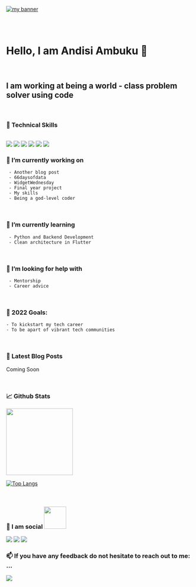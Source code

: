 
<p>
  <a href="https://andisiambuku.hashnode.dev/" target="_blank" rel="noreferrer"><img src="![Purple and Yellow Colorful Gradient Motivational Quote LinkedIn Article Cover Image (2)](https://user-images.githubusercontent.com/66791412/148061476-b11eb307-c62b-4c43-9a81-404d78767d1b.png)
" alt="my banner"></a>
</p>
<br>

<br>

#  Hello, I am Andisi Ambuku 👋
<br>

##  I am working at being a world - class problem solver using code
<br>

### 💼 Technical Skills
<br>
     <img src="https://img.shields.io/badge/Flutter-02569B?style=for-the-badge&logo=flutter&logoColor=white"/>  
     <img src="https://img.shields.io/badge/Dart-0175C2?style=for-the-badge&logo=dart&logoColor=white"/>
     <img src="https://img.shields.io/badge/Python-3776AB?style=for-the-badge&logo=python&logoColor=white"/>
     <img src="https://img.shields.io/badge/HTML-239120?style=for-the-badge&logo=html5&logoColor=white"/>
     <img src="https://img.shields.io/badge/CSS-239120?&style=for-the-badge&logo=css3&logoColor=white"/>
     <img src="https://img.shields.io/badge/JavaScript-F7DF1E?style=for-the-badge&logo=javascript&logoColor=black"/>
<br>

### 🔭 I’m currently working on 
     - Another blog post
     - 66daysofdata
     - WidgetWednesday
     - Final year project
     - My skills
     - Being a god-level coder
<br>

### 🌱 I’m currently learning 
     - Python and Backend Development 
     - Clean architecture in Flutter
<br>
      
### 🤔 I’m looking for help with
     - Mentorship 
     - Career advice
<br>

### 🥅 2022 Goals:
    - To kickstart my tech career
    - To be apart of vibrant tech communities
<br>

### 📕 Latest Blog Posts

<!-- BLOG-POST-LIST:START -->
 Coming Soon
<!-- BLOG-POST-LIST:END -->
<br>

### 📈 Github Stats
<img height="180em" src="https://github-readme-stats.vercel.app/api?username=andisiambuku&show_icons=true&hide_border=true&&count_private=true&include_all_commits=true" />

<br>

[![Top Langs](https://github-readme-stats.vercel.app/api/top-langs/?username=andisiambuku&layout=compact)](https://github.com/andisiambuku)

<br>

### 💬  I am social <img src="https://media.giphy.com/media/LnQjpWaON8nhr21vNW/giphy.gif" width="60">

<a href="https://twitter.com/andisiambuku/"><img src="https://img.shields.io/badge/Twitter-1DA1F2?style=for-the-badge&logo=twitter&logoColor=white"></a>
<a href="https://www.linkedin.com/in/roseland-ambuku/"><img src="https://img.shields.io/badge/LinkedIn-0077B5?style=for-the-badge&logo=linkedin&logoColor=white"></a>
<a href="https://hashnode.com/@AndisiAmbuku"> <img src ="https://img.shields.io/badge/Hashnode-2962FF?style=for-the-badge&logo=hashnode&logoColor=white"></a>
<br>

### 📫 If you have any feedback do not hesitate to reach out to me: ...
<a href="mailto:roselandambuku@gmail.com"><img src="https://img.shields.io/badge/Gmail-D14836?style=for-the-badge&logo=gmail&logoColor=white"></a>
<br>
